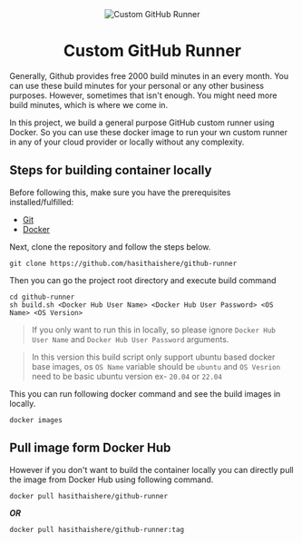 <div align="center">
  <img src=".." alt="Custom GitHub Runner"/>
</div>
<h1 align="center">Custom GitHub Runner</h1>

Generally, Github provides free 2000 build minutes in an every month. You can use these build minutes for your personal or any other business purposes. However, sometimes that isn't enough. You might need more build minutes, which is where we come in.

In this project, we build a general purpose GitHub custom runner using Docker. So you can use these docker image to run your wn custom runner in any of your cloud provider or locally without any complexity.

## Steps for building container locally

Before following this, make sure you have the prerequisites installed/fulfilled:

- [Git](https://git-scm.com/downloads)
- [Docker](https://docs.docker.com/get-docker/)

Next, clone the repository and follow the steps below.

```shell
git clone https://github.com/hasithaishere/github-runner
```

Then you can go the project root directory and execute build command

```shell
cd github-runner
sh build.sh <Docker Hub User Name> <Docker Hub User Password> <OS Name> <OS Version>
```

>If you only want to run this in locally, so please ignore `Docker Hub User Name` and `Docker Hub User Password` arguments.

>In this version this build script only support ubuntu based docker base images, os `OS Name` variable should be `ubuntu` and `OS Vesrion` need to be  basic ubuntu version ex- `20.04` or `22.04`

This you can run following docker command and see the build images in locally.

```shell
docker images
```
## Pull image form Docker Hub

However if you don't want to build the container locally you can directly pull the image from Docker Hub using following command.

```shell
docker pull hasithaishere/github-runner
```
_**OR**_
```shell
docker pull hasithaishere/github-runner:tag
```

